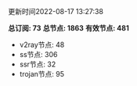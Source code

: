 更新时间2022-08-17 13:27:38

**总订阅: 73**
**总节点: 1863**
**有效节点: 481**
- v2ray节点: 48
- ss节点: 306
- ssr节点: 32
- trojan节点: 95
